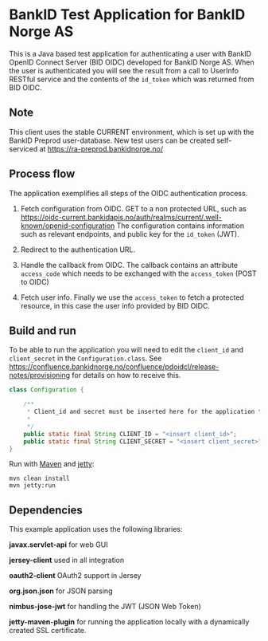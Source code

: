 # BankID Test Application for BankID Norge AS

This is a Java based test application for authenticating a user with BankID
OpenID Connect Server (BID OIDC) developed for BankID Norge AS.
When the user is authenticated you will see the result from a call to UserInfo
RESTful service and the contents of the `id_token` which was returned from BID OIDC.

## Note

This client uses the stable CURRENT environment, which is set up with the BankID Preprod user-database.
New test users can be created self-serviced at https://ra-preprod.bankidnorge.no/


## Process flow

The application exemplifies all steps of the OIDC authentication process.

1. Fetch configuration from OIDC. GET to a non protected URL, such as
   https://oidc-current.bankidapis.no/auth/realms/current/.well-known/openid-configuration
   The configuration contains information such as relevant endpoints, and public key for the `id_token` (JWT).

2. Redirect to the authentication URL.

3. Handle the callback from OIDC. The callback contains an attribute `access_code` which needs to be exchanged with the `access_token` (POST to OIDC)

4. Fetch user info. Finally we use the `access_token` to fetch a protected resource, in this case the user info provided by BID OIDC.

## Build and run

To be able to run the application you will need to edit the `client_id` and
`client_secret` in the `Configuration.class`.
See https://confluence.bankidnorge.no/confluence/pdoidcl/release-notes/provisioning for details on how to receive this.


```java
class Configuration {

    /**
     * Client_id and secret must be inserted here for the application to work.
     *
     */
    public static final String CLIENT_ID = "<insert client_id>";
    public static final String CLIENT_SECRET = "<insert client_secret>";
}
```

Run with [Maven](https://maven.apache.org) and [jetty](https://www.eclipse.org/jetty/):

```
mvn clean install
mvn jetty:run
```


## Dependencies

This example application uses the following libraries:

**javax.servlet-api** for web GUI

**jersey-client** used in all integration

**oauth2-client** OAuth2 support in Jersey

**org.json.json** for JSON parsing

**nimbus-jose-jwt** for handling the JWT (JSON Web Token)

**jetty-maven-plugin** for running the application locally with a dynamically created SSL certificate.
